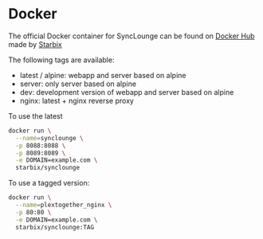 
# Docker

The official Docker container for SyncLounge can be found on [Docker Hub](https://hub.docker.com/r/starbix/synclounge) made by [Starbix](https://github.com/Starbix/)

The following tags are available:

- latest / alpine: webapp and server based on alpine
- server: only server based on alpine
- dev: development version of webapp and server based on alpine
- nginx: latest + nginx reverse proxy

To use the latest

```bash
docker run \
  --name=synclounge \
  -p 8088:8088 \
  -p 8089:8089 \
  -e DOMAIN=example.com \
  starbix/synclounge
```

To use a tagged version:

```bash
docker run \
  --name=plextogether_nginx \
  -p 80:80 \
  -e DOMAIN=example.com \
  starbix/synclounge:TAG
```
